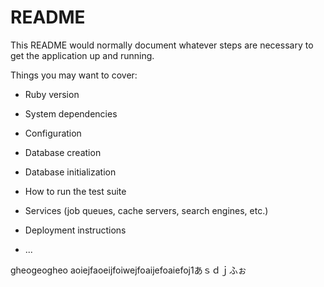 # README

This README would normally document whatever steps are necessary to get the
application up and running.

Things you may want to cover:

* Ruby version

* System dependencies

* Configuration

* Database creation

* Database initialization

* How to run the test suite

* Services (job queues, cache servers, search engines, etc.)

* Deployment instructions

* ...

gheogeogheo
aoiejfaoeijfoiwejfoaijefoaiefoj1あｓｄｊふぉ
